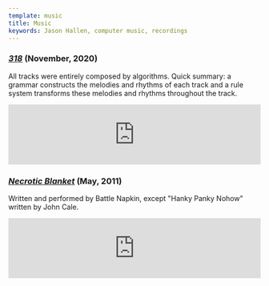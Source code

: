```yaml
---
template: music
title: Music
keywords: Jason Hallen, computer music, recordings
---
```

### <a href="https://jasonhallen.bandcamp.com/album/318" target="_blank">*318*</a> <span class="muted">(November, 2020)</span>
All tracks were entirely composed by algorithms.  Quick summary: a grammar constructs the melodies and rhythms of each track and a rule system transforms these melodies and rhythms throughout the track.
<iframe src="https://bandcamp.com/EmbeddedPlayer/album=3523620370/size=large/bgcol=ffffff/linkcol=333333/tracklist=false/artwork=small/transparent=true/" style="border: 0; width: 100%; height: 120px;" width="100%" height="120px" frameborder="0"></iframe>

### <a href="https://battlenapkin.bandcamp.com/album/necrotic-blanket" target="_blank">*Necrotic Blanket*</a> <span class="muted">(May, 2011)</span>
Written and performed by Battle Napkin, except "Hanky Panky Nohow" written by John Cale.
<iframe src="https://bandcamp.com/EmbeddedPlayer/album=4161599820/size=large/bgcol=ffffff/linkcol=333333/tracklist=false/artwork=small/transparent=true/" style="border: 0; width: 100%; height: 120px;" width="100%" height="120px" frameborder="0"></iframe>